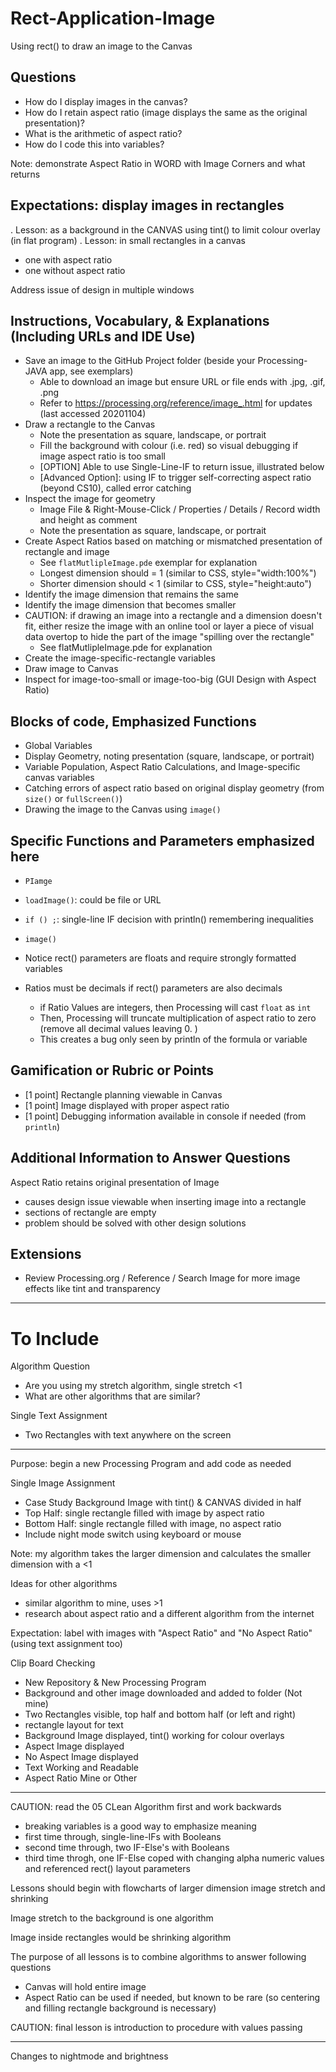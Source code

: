 # Rect-Application-Image
Using rect() to draw an image to the Canvas

## Questions
- How do I display images in the canvas?
- How do I retain aspect ratio (image displays the same as the original presentation)?
- What is the arithmetic of aspect ratio?
- How do I code this into variables?

Note: demonstrate Aspect Ratio in WORD with Image Corners and what returns

## Expectations: display images in rectangles
. Lesson: as a background in the CANVAS using tint() to limit colour overlay (in flat program)
. Lesson: in small rectangles in a canvas
  - one with aspect ratio
  - one without aspect ratio

Address issue of design in multiple windows

## Instructions, Vocabulary, & Explanations (Including URLs and IDE Use)
- Save an image to the GitHub Project folder (beside your Processing-JAVA app, see exemplars)
  - Able to download an image but ensure URL or file ends with .jpg, .gif, .png
  - Refer to https://processing.org/reference/image_.html for updates (last accessed 20201104)
- Draw a rectangle to the Canvas
  - Note the presentation as square, landscape, or portrait
  - Fill the background with colour (i.e. red) so visual debugging if image aspect ratio is too small
  - [OPTION] Able to use Single-Line-IF to return issue, illustrated below
  - [Advanced Option]: using IF to trigger self-correcting aspect ratio (beyond CS10), called error catching
- Inspect the image for geometry
  - Image File & Right-Mouse-Click / Properties / Details / Record width and height as comment
  - Note the presentation as square, landscape, or portrait
- Create Aspect Ratios based on matching or mismatched presentation of rectangle and image
  - See `flatMutlipleImage.pde` exemplar for explanation
  - Longest dimension should = 1 (similar to CSS, style="width:100%")
  - Shorter dimension should < 1 (similar to CSS, style="height:auto")
- Identify the image dimension that remains the same
- Identify the image dimension that becomes smaller
- CAUTION: if drawing an image into a rectangle and a dimension doesn't fit, either resize the image with an online tool or layer a piece of visual data overtop to hide the part of the image "spilling over the rectangle"
  - See flatMutlipleImage.pde for explanation
- Create the image-specific-rectangle variables
- Draw image to Canvas
- Inspect for image-too-small or image-too-big (GUI Design with Aspect Ratio)

## Blocks of code, Emphasized Functions
- Global Variables
- Display Geometry, noting presentation (square, landscape, or portrait)
- Variable Population, Aspect Ratio Calculations, and Image-specific canvas variables
- Catching errors of aspect ratio based on original display geometry (from `size()` or `fullScreen()`)
- Drawing the image to the Canvas using `image()`

## Specific Functions and Parameters emphasized here
- `PIamge`
- `loadImage()`: could be file or URL
- `if () ;`: single-line IF decision with println() remembering inequalities
- `image()`

- Notice rect() parameters are floats and require strongly formatted variables
- Ratios must be decimals if rect() parameters are also decimals
  - if Ratio Values are integers, then Processing will cast `float` as `int`
  - Then, Processing will truncate multiplication of aspect ratio to zero (remove all decimal values leaving 0. )
  - This creates a bug only seen by println of the formula or variable

## Gamification or Rubric or Points
- [1 point] Rectangle planning viewable in Canvas
- [1 point] Image displayed with proper aspect ratio
- [1 point] Debugging information available in console if needed (from `println`)

## Additional Information to Answer Questions
Aspect Ratio retains original presentation of Image
- causes design issue viewable when inserting image into a rectangle
- sections of rectangle are empty
- problem should be solved with other design solutions

## Extensions
- Review Processing.org / Reference / Search Image for more image effects like tint and transparency
---

# To Include

Algorithm Question
- Are you using my stretch algorithm, single stretch <1
- What are other algorithms that are similar?

Single Text Assignment
- Two Rectangles with text anywhere on the screen

---

Purpose: begin a new Processing Program and add code as needed

Single Image Assignment
- Case Study Background Image with tint() & CANVAS divided in half
- Top Half: single rectangle filled with image by aspect ratio
- Bottom Half: single rectangle filled with image, no aspect ratio
- Include night mode switch using keyboard or mouse

Note: my algorithm takes the larger dimension and calculates the smaller dimension with a <1

Ideas for other algorithms
- similar algorithm to mine, uses >1
- research about aspect ratio and a different algorithm from the internet

Expectation: label with images with "Aspect Ratio" and "No Aspect Ratio" (using text assignment too)

Clip Board Checking
- New Repository & New Processing Program
- Background and other image downloaded and added to folder (Not mine)
- Two Rectangles visible, top half and bottom half (or left and right)
- rectangle layout for text
- Background Image displayed, tint() working for colour overlays
- Aspect Image displayed
- No Aspect Image displayed
- Text Working and Readable
- Aspect Ratio Mine or Other

---


CAUTION: read the 05 CLean Algorithm first and work backwards
- breaking variables is a good way to emphasize meaning
- first time through, single-line-IFs with Booleans
- second time through, two IF-Else's with Booleans
- third time throgh, one IF-Else coped with changing alpha numeric values and referenced rect() layout parameters

Lessons should begin with flowcharts of larger dimension image stretch and shrinking

Image stretch to the background is one algorithm

Image inside rectangles would be shrinking algorithm

The purpose of all lessons is to combine algorithms to answer following questions
- Canvas will hold entire image
- Aspect Ratio can be used if needed, but known to be rare (so centering and filling rectangle background is necessary)

CAUTION: final lesson is introduction to procedure with values passing

---

Changes to nightmode and brightness
